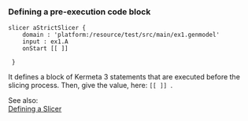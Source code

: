### <a name="Defining-a-pre-execution-code-block"></a>Defining a pre-execution code block

```
slicer aStrictSlicer {
 	domain : 'platform:/resource/test/src/main/ex1.genmodel' 
 	input : ex1.A 
 	onStart [[ ]]
 
 }
```
It defines a block of Kermeta 3 statements that are executed before the slicing process. Then, give the value, here: `[[ ]]
 `.


See also:<br/>
[Defining a Slicer](Defining-a-Slicer)
